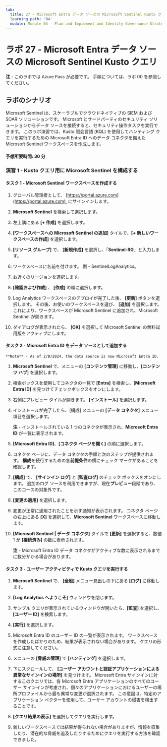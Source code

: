 ```yaml
---
lab:
  title: 27 - Microsoft Entra データ ソースの Microsoft Sentinel Kusto クエリ
  learning path: '04'
  module: Module 04 - Plan and Implement and Identity Governance Strategy
---
```


# ラボ 27 - Microsoft Entra データ ソースの Microsoft Sentinel Kusto クエリ

**注** - このラボでは Azure Pass が必要です。 手順については、ラボ 00 を参照してください。

## ラボのシナリオ

Microsoft Sentinel は、スケーラブルでクラウドネイティブの SIEM および SOAR ソリューションです。  Microsoft とサードパーティのセキュリティ ソリューションからデータ ソースを接続すると、セキュリティ操作タスクを実行できます。  このラボ演習では、Kusto 照会言語 (KQL) を使用してハンティング クエリを実行するための Microsoft Entra ID へのデータ コネクタを備えた Microsoft Sentinel ワークスペースを作成します。 

#### 予想所要時間: 30 分

### 演習 1 - Kusto クエリ用に Microsoft Sentinel を構成する

#### タスク 1 - Microsoft Sentinel ワークスペースを作成する

1. グローバル管理者として、 [https://portal.azure.com](https://portal.azure.com)  にサインインします。

1. **Microsoft Sentinel** を検索して選択します。 

1. 左上隅にある **[+ 作成]** を選択します。

1. **[ワークスペースへの Microsoft Sentinel の追加]** タイルで、**[+ 新しいワークスペースの作成]** を選択します。

1. **[リソース グループ]** で、 **[新規作成]** を選択し、「**Sentinel-RG**」と入力します。

1. ワークスペースに名前を付けます。  例 - SentinelLogAnalytics。

1. お近くのリージョンを選択します。

1. **[確認および作成]** 、 **[作成]** の順に選択します。

1. Log Analytics ワークスペースのデプロイが完了した後、 **[更新]** ボタンを選択します。 その後、お使いのワークスペースを選び、 **[追加]** を選択します。  これにより、ワークスペースが Microsoft Sentinel に追加され、Microsoft Sentinel が開きます。

1. ダイアログが表示されたら、 **[OK]** を選択して Microsoft Sentinel の無料試用版をアクティブにします。

#### タスク 2 - Microsoft Entra ID をデータ ソースとして追加する
    **Note** - As of 2/8/2024, the data source is now Microsoft Entra ID.

1. **Microsoft Sentinel** で、メニューの **[コンテンツ管理]** に移動し、**[コンテンツ ハブ]** を選択します。

1. 検索ボックスを使用してコネクタの一覧で **[Entra]** を検索し、**[Microsoft Entra ID]** を見つけてチェックボックスをオンにします。

1. 右側にプレビュー タイルが開きます。  **[インストール]** を選択します。

1. インストールが完了したら、[構成] メニューの **[データ コネクタ]** メニュー項目を選択します。

    **注** - インストールされている 1 つのコネクタが表示され、**Microsoft Entra ID** が一覧に表示されます。

1. **[Microsoft Entra ID]**、**[コネクタ ページを開く]** の順に選択します。

1. コネクタ ページに、データ コネクタの手順と次のステップが提供されます。 **構成**を続行するための各**前提条件**の横にチェック マークがあることを確認します。

1. **[構成]** で、 **[サインイン ログ]** と **[監査ログ]** のチェック ボックスをオンにします。 追加のログ ソースを利用できますが、現在**プレビュー**段階であり、このコースの対象外です。

1. **[変更の適用]** を選択します。 

1. 変更が正常に適用されたことを示す通知が表示されます。 コネクタ ページの右上にある **[X]** を選択して、**Microsoft Sentinel** ワークスペースに移動します。

1. **[Microsoft Sentinel | データ コネクタ]** タイルで **[更新]** を選択すると、数値 1 が **[接続済み]** の数に表示されます。

   **注** - Microsoft Entra ID データ コネクタがアクティブな数に表示されるまでに数分かかる場合があります。 

#### タスク 3 - ユーザー アクティビティで Kusto クエリを実行する

1. **Microsoft Sentinel** で、 **[全般]** メニュー見出しの下にある **[ログ]** に移動します。

1. **[Log Analytics へようこそ]** ウィンドウを閉じます。

1. サンプル クエリが表示されているウィンドウが開いたら、**[監査]** を選択し、**[ユーザー ID]** を検索します。

1. **[実行]** を選択します。 

1. Microsoft Entra ID のユーザー ID の一覧が表示されます。  ワークスペースを作成したばかりのため、結果が表示されない場合があります。  クエリの形式に注意してください。

1. メニューの **[脅威の管理]** で **[ハンティング]** を選択します。 

1. 下にスクロールして、 **[ユーザー アカウントと認証アプリケーションによる異常なサインインの場所]** を見つけます。  Microsoft Entra サインインに対するこのクエリでは、各 Microsoft Entra アプリケーションのすべてのユーザー サインインが考慮され、個々のアプリケーションにおけるユーザーの場所プロファイルから最も異常な変更が選択されます。 この意図は、特定のアプリケーション ベクターを使用して、ユーザー アカウントの侵害を検出することです。 

1. **[クエリ結果の表示]** を選択してクエリを実行します。

1. 新しいワークスペースでは結果が得られない場合がありますが、情報を収集したり、潜在的な脅威を追及したりするためにクエリを実行する方法を確認できました。
